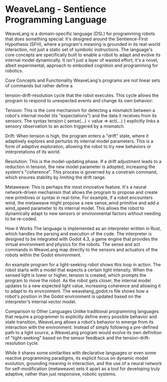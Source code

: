 # WeaveLang - Sentience Programming Language

WeaveLang is a domain-specific language (DSL) for programming robots that does something special: it's designed around the Sentience-First Hypothesis (SFH), where a program's meaning is grounded in its real-world interaction, not just a static set of symbolic instructions. The language's core concepts are specifically built to enable a robot to adapt and evolve its internal model dynamically. It isn't just a layer of wasted effort; it's a novel, albeit experimental, approach to embodied cognition and programming for robotics.


Core Concepts and Functionality
WeaveLang's programs are not linear sets of commands but rather define a 

tension-drift-resolution cycle that the robot executes. This cycle allows the program to respond to unexpected events and change its own behavior:

Tension: This is the core mechanism for detecting a mismatch between a robot's internal model (its "expectations") and the data it receives from its sensors. The syntax tension { sense(...) < value => act(...) } explicitly links a sensory observation to an action triggered by a mismatch.

Drift: When tension is high, the program enters a "drift" state, where it adaptively explores and perturbs its internal model parameters. This is a form of adaptive exploration, allowing the robot to try new behaviors or interpretations of its world.

Resolution: This is the model-updating phase. If a drift adjustment leads to a reduction in tension, the new model parameter is adopted, increasing the system's "coherence". This process is governed by a constrain command, which ensures stability by limiting the drift range.

Metaweave: This is perhaps the most innovative feature. It's a neural network-driven mechanism that allows the program to propose and create new primitives or syntax in real-time. For example, if a robot encounters wind, the metaweave might propose a new sense_wind primitive and add a wind_speed parameter to its internal model. This allows the robot to dynamically adapt to new sensors or environmental factors without needing to be re-coded.



How it Works
The language is implemented as an interpreter written in Rust, which handles the parsing and execution of the code. The interpreter is designed to be integrated with Godot 4.3, a game engine that provides the virtual environment and physics for the robots. The sense and act commands in WeaveLang map directly to the sensors and actuators of the robots within the Godot environment.

An example program for a light-seeking robot shows this loop in action. The robot starts with a model that expects a certain light intensity. When the sensed light is lower or higher, tension is created, which prompts the program to move the robot. As the robot gets closer, the internal model updates to a new expected light value, increasing coherence and allowing it to adapt to its environment. The weavelang_godot.rs file shows how a robot's position in the Godot environment is updated based on the interpreter's internal vector model.

Comparison to Other Languages
Unlike traditional programming languages that require a programmer to explicitly define every possible behavior and state transition, WeaveLang allows a robot's behavior to emerge from its interaction with the environment. Instead of simply following a pre-defined path to a light source, a WeaveLang program would evolve its own definition of "light-seeking" based on the sensor feedback and the tension-drift-resolution cycle.

While it shares some similarities with declarative languages or even some reactive programming paradigms, its explicit focus on dynamic model evolution, grounding meaning in interaction, and the use of a neural network for self-modification (metaweave) sets it apart as a tool for developing truly adaptive, rather than just responsive, robotic systems.
